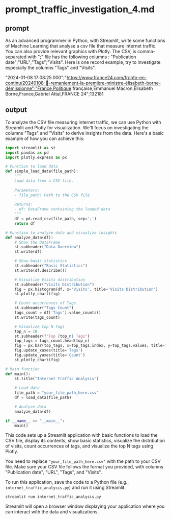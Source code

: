 # prompt_traffic_investigation_4.md


## prompt
As an advanced programmer in Python, with Streamlit, write some functions of Machine Learning that analyse a csv file that measure internet traffic. You can also provide relevant graphics with Plotly.
The CSV, is comma-separated with ";" file has the following columns : "Publication date";"URL";"Tags";"Visits".
Here is one record example, try to investigate especially the columns "Tags" and "Visits".

"2024-01-08 17:08:25.000";"https://www.france24.com/fr/info-en-continu/20240108-🔴-remaniement-la-première-ministre-élisabeth-borne-démissionne";"France,Politique française,Emmanuel Macron,Élisabeth Borne,France,Gabriel Attal,FRANCE 24";132181




## output

To analyze the CSV file measuring internet traffic, we can use Python with Streamlit and Plotly for visualization. We'll focus on investigating the columns "Tags" and "Visits" to derive insights from the data. Here's a basic example of how you can achieve this:

```python
import streamlit as st
import pandas as pd
import plotly.express as px

# Function to load data
def simple_load_data(file_path):
    """
    Load data from a CSV file.
    
    Parameters:
    - file_path: Path to the CSV file
    
    Returns:
    - df: DataFrame containing the loaded data
    """
    df = pd.read_csv(file_path, sep=';')
    return df

# Function to analyze data and visualize insights
def analyze_data(df):
    # Show the DataFrame
    st.subheader("Data Overview")
    st.write(df)

    # Show basic statistics
    st.subheader("Basic Statistics")
    st.write(df.describe())

    # Visualize Visits distribution
    st.subheader("Visits Distribution")
    fig = px.histogram(df, x='Visits', title='Visits Distribution')
    st.plotly_chart(fig)

    # Count occurrences of Tags
    st.subheader("Tags Count")
    tags_count = df['Tags'].value_counts()
    st.write(tags_count)

    # Visualize top N Tags
    top_n = 10
    st.subheader(f"Top {top_n} Tags")
    top_tags = tags_count.head(top_n)
    fig = px.bar(top_tags, x=top_tags.index, y=top_tags.values, title=f'Top {top_n} Tags')
    fig.update_xaxes(title='Tags')
    fig.update_yaxes(title='Count')
    st.plotly_chart(fig)

# Main function
def main():
    st.title("Internet Traffic Analysis")
    
    # Load data
    file_path = "your_file_path_here.csv"
    df = load_data(file_path)

    # Analyze data
    analyze_data(df)

if __name__ == "__main__":
    main()
```

This code sets up a Streamlit application with basic functions to load the CSV file, display its contents, show basic statistics, visualize the distribution of visits, count occurrences of tags, and visualize the top N tags using Plotly.

You need to replace `"your_file_path_here.csv"` with the path to your CSV file. Make sure your CSV file follows the format you provided, with columns "Publication date", "URL", "Tags", and "Visits".

To run this application, save the code to a Python file (e.g., `internet_traffic_analysis.py`) and run it using Streamlit:

```
streamlit run internet_traffic_analysis.py
```

Streamlit will open a browser window displaying your application where you can interact with the data and visualizations.

